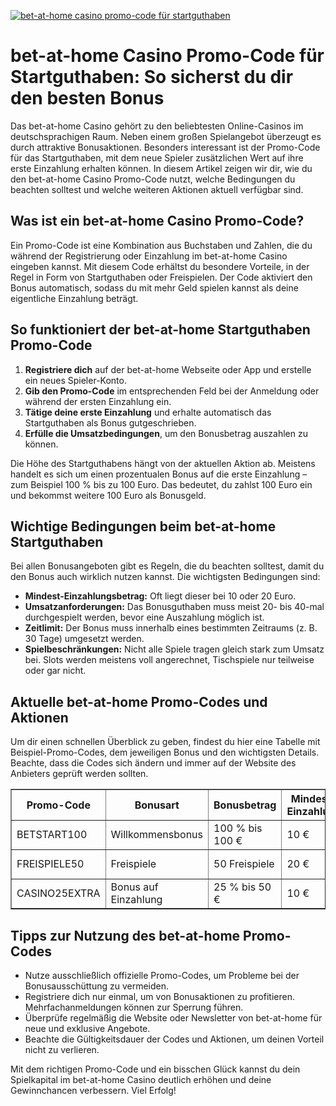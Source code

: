 [![bet-at-home casino promo-code für startguthaben](https://123-caf.pages.dev/gitsignup.png)](https://vrmoo.ru/Bt82HjjY)

<h1>bet-at-home Casino Promo-Code für Startguthaben: So sicherst du dir den besten Bonus</h1>  <p>Das bet-at-home Casino gehört zu den beliebtesten Online-Casinos im deutschsprachigen Raum. Neben einem großen Spielangebot überzeugt es durch attraktive Bonusaktionen. Besonders interessant ist der Promo-Code für das Startguthaben, mit dem neue Spieler zusätzlichen Wert auf ihre erste Einzahlung erhalten können. In diesem Artikel zeigen wir dir, wie du den bet-at-home Casino Promo-Code nutzt, welche Bedingungen du beachten solltest und welche weiteren Aktionen aktuell verfügbar sind.</p>  <h2>Was ist ein bet-at-home Casino Promo-Code?</h2>  <p>Ein Promo-Code ist eine Kombination aus Buchstaben und Zahlen, die du während der Registrierung oder Einzahlung im bet-at-home Casino eingeben kannst. Mit diesem Code erhältst du besondere Vorteile, in der Regel in Form von Startguthaben oder Freispielen. Der Code aktiviert den Bonus automatisch, sodass du mit mehr Geld spielen kannst als deine eigentliche Einzahlung beträgt.</p>  <h2>So funktioniert der bet-at-home Startguthaben Promo-Code</h2>  <ol>   <li><strong>Registriere dich</strong> auf der bet-at-home Webseite oder App und erstelle ein neues Spieler-Konto.</li>   <li><strong>Gib den Promo-Code</strong> im entsprechenden Feld bei der Anmeldung oder während der ersten Einzahlung ein.</li>   <li><strong>Tätige deine erste Einzahlung</strong> und erhalte automatisch das Startguthaben als Bonus gutgeschrieben.</li>   <li><strong>Erfülle die Umsatzbedingungen</strong>, um den Bonusbetrag auszahlen zu können.</li> </ol>  <p>Die Höhe des Startguthabens hängt von der aktuellen Aktion ab. Meistens handelt es sich um einen prozentualen Bonus auf die erste Einzahlung – zum Beispiel 100 % bis zu 100 Euro. Das bedeutet, du zahlst 100 Euro ein und bekommst weitere 100 Euro als Bonusgeld.</p>  <h2>Wichtige Bedingungen beim bet-at-home Startguthaben</h2>  <p>Bei allen Bonusangeboten gibt es Regeln, die du beachten solltest, damit du den Bonus auch wirklich nutzen kannst. Die wichtigsten Bedingungen sind:</p>  <ul>   <li><strong>Mindest-Einzahlungsbetrag:</strong> Oft liegt dieser bei 10 oder 20 Euro.</li>   <li><strong>Umsatzanforderungen:</strong> Das Bonusguthaben muss meist 20- bis 40-mal durchgespielt werden, bevor eine Auszahlung möglich ist.</li>   <li><strong>Zeitlimit:</strong> Der Bonus muss innerhalb eines bestimmten Zeitraums (z. B. 30 Tage) umgesetzt werden.</li>   <li><strong>Spielbeschränkungen:</strong> Nicht alle Spiele tragen gleich stark zum Umsatz bei. Slots werden meistens voll angerechnet, Tischspiele nur teilweise oder gar nicht.</li> </ul>  <h2>Aktuelle bet-at-home Promo-Codes und Aktionen</h2>  <p>Um dir einen schnellen Überblick zu geben, findest du hier eine Tabelle mit Beispiel-Promo-Codes, dem jeweiligen Bonus und den wichtigsten Details. Beachte, dass die Codes sich ändern und immer auf der Website des Anbieters geprüft werden sollten.</p>  <table border="1" cellpadding="8" cellspacing="0">   <thead>     <tr>       <th>Promo-Code</th>       <th>Bonusart</th>       <th>Bonusbetrag</th>       <th>Mindest-Einzahlung</th>       <th>Umsatzanforderung</th>     </tr>   </thead>   <tbody>     <tr>       <td>BETSTART100</td>       <td>Willkommensbonus</td>       <td>100 % bis 100 €</td>       <td>10 €</td>       <td>30x Bonus</td>     </tr>     <tr>       <td>FREISPIELE50</td>       <td>Freispiele</td>       <td>50 Freispiele</td>       <td>20 €</td>       <td>35x Gewinn aus Freispielen</td>     </tr>     <tr>       <td>CASINO25EXTRA</td>       <td>Bonus auf Einzahlung</td>       <td>25 % bis 50 €</td>       <td>10 €</td>       <td>25x Bonus + Einzahlung</td>     </tr>   </tbody> </table>  <h2>Tipps zur Nutzung des bet-at-home Promo-Codes</h2>  <ul>   <li>Nutze ausschließlich offizielle Promo-Codes, um Probleme bei der Bonusausschüttung zu vermeiden.</li>   <li>Registriere dich nur einmal, um von Bonusaktionen zu profitieren. Mehrfachanmeldungen können zur Sperrung führen.</li>   <li>Überprüfe regelmäßig die Website oder Newsletter von bet-at-home für neue und exklusive Angebote.</li>   <li>Beachte die Gültigkeitsdauer der Codes und Aktionen, um deinen Vorteil nicht zu verlieren.</li> </ul>  <p>Mit dem richtigen Promo-Code und ein bisschen Glück kannst du dein Spielkapital im bet-at-home Casino deutlich erhöhen und deine Gewinnchancen verbessern. Viel Erfolg!</p>